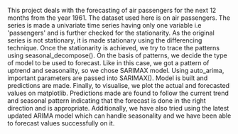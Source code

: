 This project deals with the forecasting of air passengers for the next 12 months from the year 1961. The dataset used here is on air passengers. The series is made a univariate time series having only one variable i.e 'passengers' and is further checked for the stationarity. As the original series is not stationary, it is made stationary using the differencing technique. Once the stationarity is achieved, we try to trace the patterns using seasonal_decompose(). On the basis of patterns, we decide the type of model to be used to forecast. Like in this case, we got a pattern of uptrend and seasonality, so we chose SARIMAX model. Using auto_arima, important parameters are passed into SARIMAX(). Model is built and predictions are made. Finally, to visualise, we plot the actual and forecasted values on matplotlib. Predictions made are found to follow the current trend and seasonal pattern indicating that the forecast is done in the right direction and is appropriate.
Additionally, we have also tried using the latest updated ARIMA model which can handle seasonality and we have been able to forecast values successfully on it. 
